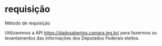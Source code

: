 # requisição
Método de requisição 


Utilizaremos a API https://dadosabertos.camara.leg.br/ para fazermos os levantamentos das informações dos Deputados Federais eleitos.
